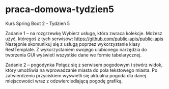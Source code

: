 # praca-domowa-tydzien5
Kurs Spring Boot 2 - Tydzień 5

Zadanie 1 – na rozgrzewkę
Wybierz usługę, która zwraca kolekcje. Możesz użyć, któregoś z tych serwisów:
https://github.com/public-apis/public-apis
Następnie skomunikuj się z usługą poprzez wykorzystanie klasy RestTemplate.
Z wykorzystaniem swojego ulubionego narzędzia do tworzenia GUI wyświetl wszystkie dane we formie tabelarycznej.

Zadanie 2 – pogodynka
Połącz się z serwisem pogodowym i stwórz widok, który umożliwia na wprowadzanie miasta do pola tekstowego miasta. Po zatwierdzeniu przyciskiem wyświetli się aktualna pogoda dla danej miejscowości wraz z odzwierciedlającą pogodę grafiką.
